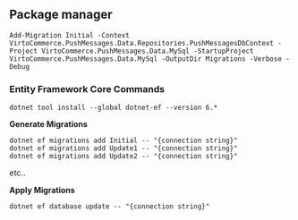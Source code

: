 ## Package manager
```
Add-Migration Initial -Context VirtoCommerce.PushMessages.Data.Repositories.PushMessagesDbContext -Project VirtoCommerce.PushMessages.Data.MySql -StartupProject VirtoCommerce.PushMessages.Data.MySql -OutputDir Migrations -Verbose -Debug
```

### Entity Framework Core Commands
```
dotnet tool install --global dotnet-ef --version 6.*
```

**Generate Migrations**
```
dotnet ef migrations add Initial -- "{connection string}"
dotnet ef migrations add Update1 -- "{connection string}"
dotnet ef migrations add Update2 -- "{connection string}"
```
etc..

**Apply Migrations**
```
dotnet ef database update -- "{connection string}"
```
